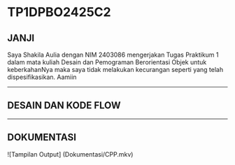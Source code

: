 # TP1DPBO2425C2
## JANJI
Saya Shakila Aulia dengan NIM 2403086 mengerjakan Tugas Praktikum 1 dalam mata kuliah Desain dan Pemograman Berorientasi Objek untuk keberkahanNya maka saya tidak melakukan kecurangan seperti yang telah dispesifikasikan. Aamiin

---
## DESAIN DAN KODE FLOW
---
## DOKUMENTASI
![Tampilan Output]
(Dokumentasi/CPP.mkv)
